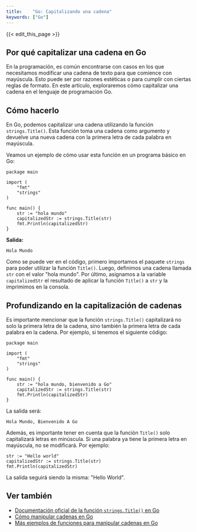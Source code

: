 ```yaml
---
title:    "Go: Capitalizando una cadena"
keywords: ["Go"]
---
```


{{< edit_this_page >}}

## Por qué capitalizar una cadena en Go
En la programación, es común encontrarse con casos en los que necesitamos modificar una cadena de texto para que comience con mayúscula. Esto puede ser por razones estéticas o para cumplir con ciertas reglas de formato. En este artículo, exploraremos cómo capitalizar una cadena en el lenguaje de programación Go.

## Cómo hacerlo
En Go, podemos capitalizar una cadena utilizando la función `strings.Title()`. Esta función toma una cadena como argumento y devuelve una nueva cadena con la primera letra de cada palabra en mayúscula.

Veamos un ejemplo de cómo usar esta función en un programa básico en Go:

```
package main

import (
	"fmt"
	"strings"
)

func main() {
	str := "hola mundo"
	capitalizedStr := strings.Title(str)
	fmt.Println(capitalizedStr)
}
```
**Salida:**
```
Hola Mundo
```

Como se puede ver en el código, primero importamos el paquete `strings` para poder utilizar la función `Title()`. Luego, definimos una cadena llamada `str` con el valor "hola mundo". Por último, asignamos a la variable `capitalizedStr` el resultado de aplicar la función `Title()` a `str` y la imprimimos en la consola.

## Profundizando en la capitalización de cadenas
Es importante mencionar que la función `strings.Title()` capitalizará no solo la primera letra de la cadena, sino también la primera letra de cada palabra en la cadena. Por ejemplo, si tenemos el siguiente código:

```
package main

import (
	"fmt"
	"strings"
)

func main() {
	str := "hola mundo, bienvenido a Go"
	capitalizedStr := strings.Title(str)
	fmt.Println(capitalizedStr)
}
```

La salida será:
```
Hola Mundo, Bienvenido A Go
```

Además, es importante tener en cuenta que la función `Title()` solo capitalizará letras en minúscula. Si una palabra ya tiene la primera letra en mayúscula, no se modificará. Por ejemplo:
```
str := "Hello world"
capitalizedStr := strings.Title(str)
fmt.Println(capitalizedStr)
```

La salida seguirá siendo la misma: "Hello World".

## Ver también
- [Documentación oficial de la función `strings.Title()` en Go](https://golang.org/pkg/strings/#Title)
- [Cómo manipular cadenas en Go](https://www.tutorialspoint.com/go/go_strings.htm)
- [Más ejemplos de funciones para manipular cadenas en Go](https://gobyexample.com/string-functions)